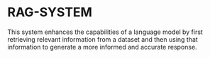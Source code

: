 # RAG-SYSTEM
This system enhances the capabilities of a language model by first retrieving relevant information from a dataset and then using that information to generate a more informed and accurate response.
